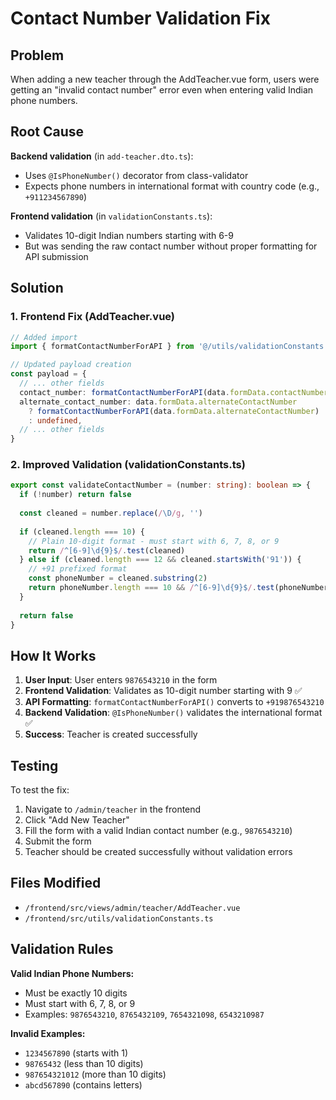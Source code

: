 # Contact Number Validation Fix

## Problem
When adding a new teacher through the AddTeacher.vue form, users were getting an "invalid contact number" error even when entering valid Indian phone numbers.

## Root Cause
**Backend validation** (in `add-teacher.dto.ts`):
- Uses `@IsPhoneNumber()` decorator from class-validator
- Expects phone numbers in international format with country code (e.g., `+911234567890`)

**Frontend validation** (in `validationConstants.ts`):
- Validates 10-digit Indian numbers starting with 6-9
- But was sending the raw contact number without proper formatting for API submission

## Solution
### 1. Frontend Fix (AddTeacher.vue)
```typescript
// Added import
import { formatContactNumberForAPI } from '@/utils/validationConstants'

// Updated payload creation
const payload = {
  // ... other fields
  contact_number: formatContactNumberForAPI(data.formData.contactNumber),
  alternate_contact_number: data.formData.alternateContactNumber 
    ? formatContactNumberForAPI(data.formData.alternateContactNumber)
    : undefined,
  // ... other fields
}
```

### 2. Improved Validation (validationConstants.ts)
```typescript
export const validateContactNumber = (number: string): boolean => {
  if (!number) return false
  
  const cleaned = number.replace(/\D/g, '')
  
  if (cleaned.length === 10) {
    // Plain 10-digit format - must start with 6, 7, 8, or 9
    return /^[6-9]\d{9}$/.test(cleaned)
  } else if (cleaned.length === 12 && cleaned.startsWith('91')) {
    // +91 prefixed format
    const phoneNumber = cleaned.substring(2)
    return phoneNumber.length === 10 && /^[6-9]\d{9}$/.test(phoneNumber)
  }
  
  return false
}
```

## How It Works
1. **User Input**: User enters `9876543210` in the form
2. **Frontend Validation**: Validates as 10-digit number starting with 9 ✅
3. **API Formatting**: `formatContactNumberForAPI()` converts to `+919876543210`
4. **Backend Validation**: `@IsPhoneNumber()` validates the international format ✅
5. **Success**: Teacher is created successfully

## Testing
To test the fix:
1. Navigate to `/admin/teacher` in the frontend
2. Click "Add New Teacher"
3. Fill the form with a valid Indian contact number (e.g., `9876543210`)
4. Submit the form
5. Teacher should be created successfully without validation errors

## Files Modified
- `/frontend/src/views/admin/teacher/AddTeacher.vue`
- `/frontend/src/utils/validationConstants.ts`

## Validation Rules
**Valid Indian Phone Numbers:**
- Must be exactly 10 digits
- Must start with 6, 7, 8, or 9
- Examples: `9876543210`, `8765432109`, `7654321098`, `6543210987`

**Invalid Examples:**
- `1234567890` (starts with 1)
- `98765432` (less than 10 digits)
- `987654321012` (more than 10 digits)
- `abcd567890` (contains letters) 